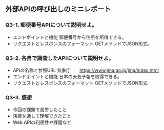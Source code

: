 ## 外部APIの呼び出しのミニレポート
### Q3-1. 郵便番号APIについて説明せよ。
* エンドポイントと機能
  郵便番号から住所を所得できる。
* リクエストとレスポンスのフォーマット
  GETメソッドでJSON形式。
### Q3-2. 各自で調査したAPIについて説明せよ。
* APIの名称と参照URL
  気象庁　　https://www.jma.go.jp/jma/index.html
* エンドポイントと機能
  日本の天気予報を取得できる。
* リクエストとレスポンスのフォーマット
  GETメソッドでJSON形式
### Q3-3. 感想
* 今回の課題で苦労したこと
* 演習を通して理解できたこと
* Web APIの利便性や課題など
